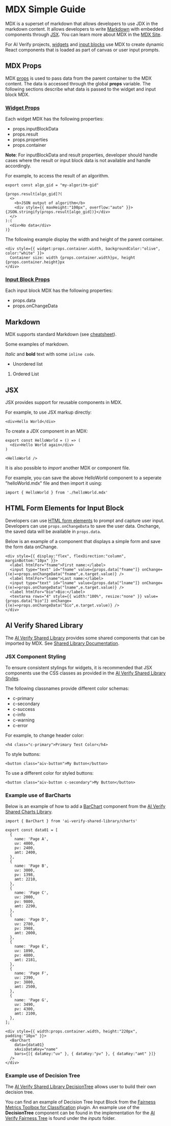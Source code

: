 # MDX Simple Guide

MDX is a superset of markdown that allows developers to use JDX in the markdown content. It allows developers to write [Markdown](https://commonmark.org/) with embedded components through [JSX](https://facebook.github.io/jsx/). You can learn more about MDX in the [MDX Site](https://mdxjs.com/).

For AI Verify projects, [widgets](Widget.md) and [input blocks](InputBlock.md) use MDX to create dynamic React components that is loaded as part of canvas or user input prompts.

## MDX Props

MDX [props](https://mdxjs.com/docs/using-mdx/#props) is used to pass data from the parent container to the MDX content. The data is accessed through the global **props** variable. The following sections describe what data is passed to the widget and input block MDX.

### [Widget Props](Widget.md#widget-props)

Each widget MDX has the following properties:

* props.inputBlockData
* props.result
* props.properties
* props.container

**Note**: For inputBlockData and result properties, developer should handle cases where the result or input block data is not available and handle accordingly.

For example, to access the result of an algorithm.

```
export const algo_gid = "my-algoritm-gid"

{props.result[algo_gid]?(
  <>
    <b>JSON output of algorithm</b>
    <div style={{ maxHeight:"100px", overflow:"auto" }}>{JSON.stringify(props.result[algo_gid])}</div>
  </>
):(
  <div>No data</div>
)}
```

The following example display the width and height of the parent container.

```
<div style={{ widget:props.container.width, backgroundColor:"olive", color:"white" }}>
  Container size: width {props.container.width}px, height {props.container.height}px
</div>
```

### [Input Block Props](InputBlock.md#input-block-props)

Each input block MDX has the following properties:

* props.data
* props.onChangeData

## Markdown

MDX supports standard Markdown (see [cheatsheet](https://commonmark.org/help/)).

Some examples of markdown.

*Italic* and **bold** text with some `inline code`.
* Unordered list
1. Ordered List

## JSX

JSX provides support for reusable components in MDX.

For example, to use JSX markup directly:

```
<div>Hello World</div>
```

To create a JDX component in an MDX:

```
export const HelloWorld = () => (
  <div>Hello World again</div>
)

<HelloWorld />
```

It is also possible to *import* another MDX or component file.

For example, you can save the above HelloWorld component to a seperate "helloWorld.mdx" file and then import it using:

```
import { HelloWorld } from './helloWorld.mdx'
```

## HTML Form Elements for Input Block

Developers can use [HTML form elements](https://www.w3schools.com/html/html_form_elements.asp) to prompt and capture user input. Developers can use `props.onChangeData` to save the user data. Onchange, the saved data will be available in `props.data`.

Below is an example of a component that displays a simple form and save the form data onChange.

```
<div style={{ display:"flex", flexDirection:"column", marginBottom:"10px" }}>
  <label htmlFor="fname">First name:</label>
  <input type="text" id="fname" value={props.data["fname"]} onChange={(e)=>props.onChangeData("fname",e.target.value)} />
  <label htmlFor="lname">Last name:</label>
  <input type="text" id="lname" value={props.data["lname"]} onChange={(e)=>props.onChangeData("lname",e.target.value)} />
  <label htmlFor="bio">Bio:</label>
  <textarea rows="4" style={{ width:"100%", resize:"none" }} value={props.data["bio"]} onChange={(e)=>props.onChangeData("bio",e.target.value)} />
</div>
```

## AI Verify Shared Library

The [AI Verify Shared Library](https://github.com/IMDA-BTG/aiverify/tree/main/ai-verify-shared-library) provides some shared components that can be imported by MDX. See [Shared Library Documentation](Shared_Library.md).

### JSX Component Styling

To ensure consistent stylings for widgets, it is recommended that JSX components use the CSS classes as provided in the [AI Verify Shared Library Styles](https://github.com/IMDA-BTG/aiverify/tree/main/ai-verify-shared-library/packages/styles).

The following classnames provide different color schemas:

* c-primary
* c-secondary
* c-success
* c-info
* c-warning
* c-error

For example, to change header color:
```
<h4 class="c-primary">Primary Test Color</h4>
```

To style buttons:
```
<button class="aiv-button">My Button</button>
```

To use a different color for styled buttons:
```
<button class="aiv-button c-secondary">My Button</button>
```

### Example use of BarCharts

Below is an example of how to add a [BarChart](https://github.com/IMDA-BTG/aiverify/tree/main/ai-verify-shared-library/packages/charts#barchart) component from the [AI Verify Shared Charts Library](https://github.com/IMDA-BTG/aiverify/tree/main/ai-verify-shared-library/packages/charts).

```
import { BarChart } from 'ai-verify-shared-library/charts'

export const data01 = [
  {
    name: 'Page A',
    uv: 4000,
    pv: 2400,
    amt: 2400,
  },
  {
    name: 'Page B',
    uv: 3000,
    pv: 1398,
    amt: 2210,
  },
  {
    name: 'Page C',
    uv: 2000,
    pv: 9800,
    amt: 2290,
  },
  {
    name: 'Page D',
    uv: 2780,
    pv: 3908,
    amt: 2000,
  },
  {
    name: 'Page E',
    uv: 1890,
    pv: 4800,
    amt: 2181,
  },
  {
    name: 'Page F',
    uv: 2390,
    pv: 3800,
    amt: 2500,
  },
  {
    name: 'Page G',
    uv: 3490,
    pv: 4300,
    amt: 2100,
  },
];

<div style={{ width:props.container.width, height:"220px", padding:"10px" }}>
  <BarChart
    data={data01}
    xAxisDataKey="name"
    bars={[{ dataKey:"uv" }, { dataKey:"pv" }, { dataKey:"amt" }]}
  />
</div>
```

### Example use of Decision Tree

The [AI Verify Shared Library DecisionTree](https://github.com/IMDA-BTG/aiverify/tree/main/ai-verify-shared-library/packages/graph) allows user to build their own decision tree.

You can find an example of Decision Tree Input Block from the [Fairness Metrics Toolbox for Classification](https://github.com/IMDA-BTG/aiverify/tree/main/stock-plugins/aiverify.stock.fairness-metrics-toolbox-for-classification) plugin.
An example use of the **DecisionTree** component can be found in the implementation for the [AI Verify Fairness Tree](https://github.com/IMDA-BTG/aiverify/blob/main/stock-plugins/aiverify.stock.fairness-metrics-toolbox-for-classification/inputs/fairness_tree.mdx) is found under the *inputs* folder.


